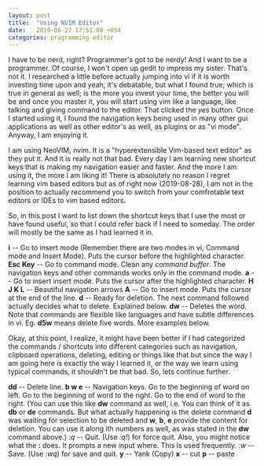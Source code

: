 ```yaml
---
layout: post
title:  "Using NVIM Editor"
date:   2019-08-27 17:51:00 +054
categories: programming editor 
---
```

I have to be nerd, right? Programmer's got to be nerdy! And I want to be a programmer. Of course, I won't open up gedit to impress my sister. That's not it. I researched a little before actually jumping into vi if it is worth investing time upon and yeah, it's debatable, but what I found true; which is true in general as well; is the more you invest your time, the better you will be and once you master it, you will start using vim like a language, like talking and giving command to the editor. That clicked the *yes* button. Once I started using it, I found the navigation keys being used in many other gui applications as well as other editor's as well, as plugins or as "vi mode". Anyway, I am enjoying it.

I am using NeoVIM; nvim. It is a "hyperextensible Vim-based text editor" as they put it. And it is really not that bad. Every day I am learning new shortcut keys that is making my navigation easier and faster. And the more I am using it, the more I am liking it! There is absolutely no reason I regret learning vim based editors but as of right now (2019-08-28), I am not in the position to actually recommend you to switch from your comfrotable text editors or IDEs to vim based editors.

So, in this post I want to list down the shortcut keys that I use the most or have found useful, so that I could refer back if I need to someday. The order will mostly be the same as I had learned it in.

**i**       -- Go to insert mode (Remember there are two modes in vi, Command mode and Insert Mode). Puts the cursor before the highlighted character.
**Esc Key** -- Go to command mode. Clean any *command buffer*. The navigation keys and other commands works only in the command mode.
**a**       -- Go to insert insert mode. Puts the cursor after the highlighted character.
**H J K L** -- Beautiful navigation arrows
**A**       -- Go to insert mode. Puts the cursor at the end of the line.
**d**       -- Ready for deletion. The next command followed actually decides what to delete. Explained below.
**dw**      -- Deletes the word. Note that commands are flexible like languages and have subtle differences in vi. Eg. **d5w** means delete five words. More examples below.

Okay, at this point, I realize, it might have been better if I had categorized the commands / shortcuts into different categories such as navigation, clipboard operations, deleting, editing or things like that but since the way I am going here is exactly the way I learned it, or the way we learn using typical commands, it shouldn't be that bad. So, lets continue further.

**dd**      -- Delete line.
**b w e**   -- Navigation keys. Go to the beginning of word on left. Go to the beginning of word to the right. Go to the end of word to the right. (You can use this like **dw** command as well, i.e. You can think of it as **db** or **de** commands. But what actually happening is the delete command **d** was waiting for selection to be deleted and **w**, **b**, **e** provide the content for deletion. You can use it along ith numbers as well, as was stated in the **dw** command above.)
*:q*        -- Quit. (Use *:q!*) for force quit. Also, you might notice what the **:** does. It prompts a new input where. This is used frequently.
*:w*        -- Save. (Use *:wq*) for save and quit.
**y**        -- Yank (Copy)
**x**        -- cut
**p**        -- paste

